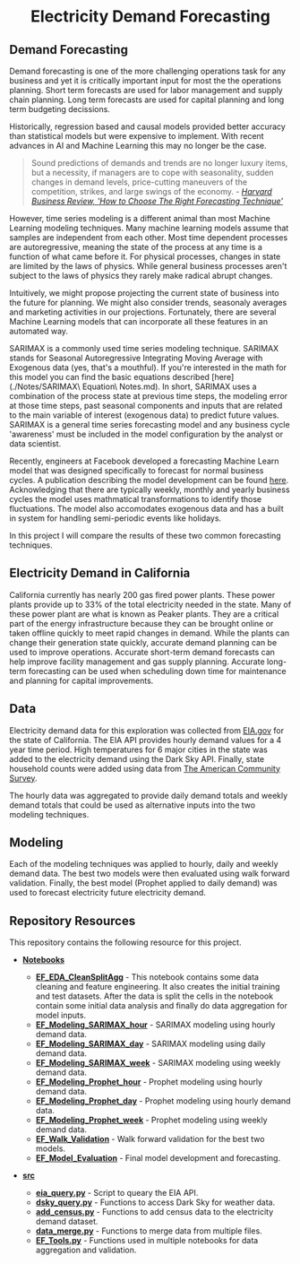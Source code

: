 <h1 align=center> Electricity Demand Forecasting</h1>

## Demand Forecasting

Demand forecasting is one of the more challenging operations task for any business and yet it is critically important input for most the the operations planning.  Short term forecasts are used for labor management and supply chain planning.  Long term forecasts are used for capital planning and long term budgeting decissions.

Historically, regression based and causal models provided better accuracy than statistical models but were expensive to implement.  With recent advances in AI and Machine Learning this may no longer be the case.

>Sound predictions of demands and trends are no longer luxury items, but a necessity, if managers are to cope with seasonality, sudden changes in demand levels, price-cutting maneuvers of the competition, strikes, and large swings of the economy. - *[Harvard Business Review, 'How to Choose The Right Forecasting Technique'](https://hbr.org/1971/07/how-to-choose-the-right-forecasting-technique)*

However, time series modeling is a different animal than most Machine Learning modeling techniques.  Many machine learning models assume that samples are independent from each other.  Most time dependent processes are autoregressive, meaning the state of the process at any time is a function of what came before it.  For physical processes, changes in state are limited by the laws of physics.  While general business processes aren't subject to the laws of physics they rarely make radical abrupt changes.

Intuitively, we might propose projecting the current state of business into the future for planning.  We might also consider trends, seasonaly averages and marketing activities in our projections.  Fortunately, there are several Machine Learning models that can incorporate all these features in an automated way.

SARIMAX is a commonly used time series modeling technique.  SARIMAX stands for Seasonal Autoregressive Integrating Moving Average with Exogenous data (yes, that's a mouthful).  If you're interested in the math for this model you can find the basic equations described [here](./Notes/SARIMAX\ Equation\ Notes.md).  In short, SARIMAX uses a combination of the process state at previous time steps, the modeling error at those time steps, past seasonal components and inputs that are related to the main variable of interest (exogenous data) to predict future values.  SARIMAX is a general time series forecasting model and any business cycle 'awareness' must be included in the model configuration by the analyst or data scientist.

Recently, engineers at Facebook developed a forecasting Machine Learn model that was designed specifically to forecast for normal business cycles.  A publication describing the model development can be found [here](
https://peerj.com/preprints/3190/).  Acknowledging that there are typically weekly, monthly and yearly business cycles the model uses mathmatical transformations to identify those fluctuations.  The model also accomodates exogenous data and has a built in system for handling semi-periodic events like holidays.

In this project I will compare the results of these two common forecasting techniques.

## Electricity Demand in California

California currently has nearly 200 gas fired power plants.  These power plants provide up to 33% of the total electricity needed in the state.  Many of these power plant are what is known as Peaker plants.  They are a critical part of the energy infrastructure because they can be brought online or taken offline quickly to meet rapid changes in demand.  While the plants can change their generation state quickly, accurate demand planning can be used to improve operations.  Accurate short-term demand forecasts can help improve facility management and gas supply planning.  Accurate long-term forecasting can be used when scheduling down time for maintenance and planning for capital improvements.


## Data

Electricity demand data for this exploration was collected from [EIA.gov](https://www.eia.gov/) for the state of California.  The EIA API provides hourly demand values for a 4 year time period.  High temperatures for 6 major cities in the state was added to the electricity demand using the Dark Sky API.  Finally, state household counts were added using data from [The 
American Community Survey](https://www.census.gov/programs-surveys/acs).

The hourly data was aggregated to provide daily demand totals and weekly demand totals that could be used as alternative inputs into the two modeling techniques.

## Modeling

Each of the modeling techniques was applied to hourly, daily and weekly demand data.  The best two models were then evaluated using walk forward validation.  Finally, the best model (Prophet applied to daily demand) was used to forecast electricity future electricity demand.

## Repository Resources
This repository contains the following resource for this project.

- **[Notebooks](./Notebooks)**
    - **[EF_EDA_CleanSplitAgg](Notebooks/EF_EDA_CleanSplitAgg.ipynb)** - This notebook contains some data cleaning and feature engineering.  It also creates the initial training and test datasets.  After the data is split the cells in the notebook contain some initial data analysis and finally do data aggregation for model inputs.
    - **[EF_Modeling_SARIMAX_hour](./Notebooks/EF_Modeling_SARIMAX_hour.ipynb)** - SARIMAX modeling using hourly demand data.
    - **[EF_Modeling_SARIMAX_day](./Notebooks/EF_Modeling_SARIMAX_day.ipynb)** - SARIMAX modeling using daily demand data.
    - **[EF_Modeling_SARIMAX_week](./Notebooks/EF_Modeling_SARIMAX_week.ipynb)** - SARIMAX modeling using weekly demand data.
    - **[EF_Modeling_Prophet_hour](./Notebooks/EF_Modeling_Prophet_hour.ipynb)** - Prophet modeling using hourly demand data.
    - **[EF_Modeling_Prophet_day](./Notebooks/EF_Modeling_Prophet_day.ipynb)** - Prophet modeling using hourly demand data.
    - **[EF_Modeling_Prophet_week](./Notebooks/EF_Modeling_Prophet_week.ipynb)** - Prophet modeling using weekly demand data.
    - **[EF_Walk_Validation](./Notebooks/EF_Walk_Validation.ipynb)** - Walk forward validation for the best two models.
    - **[EF_Model_Evaluation](./Notebooks/EF_Model_Evaluation.ipynb)** - Final model development and forecasting.
    
- **[src](./src)**
    - **[eia_query.py](./src/eia_query.py)** - Script to queary the EIA API.
    - **[dsky_query.py](./src/dsky_query.py)** - Functions to access Dark Sky for weather data.
    - **[add_census.py](./src/add_census.py)** - Functions to add census data to the electricity demand dataset.
    - **[data_merge.py](./src/data_merge.py)** - Functions to merge data from multiple files.
    - **[EF_Tools.py](./src/EF_Tools.py)** - Functions used in multiple notebooks for data aggregation and validation.

